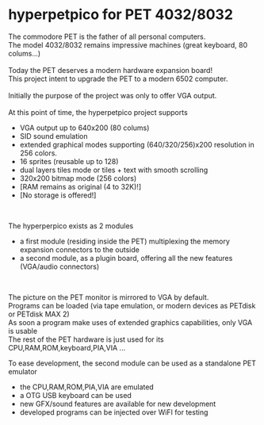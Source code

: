 # hyperpetpico for PET 4032/8032
The commodore PET is the father of all personal computers.<br>
The model 4032/8032 remains impressive machines (great keyboard, 80 colums...)<br>
<br>
Today the PET deserves a modern hardware expansion board!<br>
This project intent to upgrade the PET to a modern 6502 computer.<br>
<br>
Initially the purpose of the project was only to offer VGA output.<br><br>
At this point of time, the hyperpetpico project supports<br>
* VGA output up to 640x200 (80 colums)
* SID sound emulation
* extended graphical modes supporting (640/320/256)x200 resolution in 256 colors.
* 16 sprites (reusable up to 128)
* dual layers tiles mode or tiles + text with smooth scrolling
* 320x200 bitmap mode (256 colors)
* [RAM remains as original (4 to 32K)!]
* [No storage is offered!]

<br>

The hyperperpico exists as 2 modules<br>
* a first module (residing inside the PET) multiplexing the memory expansion connectors to the outside
* a second module, as a plugin board, offering all the new features (VGA/audio connectors)

<br>

The picture on the PET monitor is mirrored to VGA by default.<br>
Programs can be loaded (via tape emulation, or modern devices as PETdisk or PETdisk MAX 2)<br>
As soon a program make uses of extended graphics capabilities, only VGA is usable<br>
The rest of the PET hardware is just used for its CPU,RAM,ROM,keyboard,PIA,VIA ...
<br>

To ease development, the second module can be used as a standalone PET emulator<br>
* the CPU,RAM,ROM,PIA,VIA are emulated
* a OTG USB keyboard can be used
* new GFX/sound features are available for new development 
* developed programs can be injected over WiFI for testing
<br>

